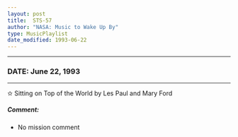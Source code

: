 ```yaml
---
layout: post
title:  STS-57
author: "NASA: Music to Wake Up By"
type: MusicPlaylist
date_modified: 1993-06-22
---
```


----
### DATE: June 22, 1993
----
✫ Sitting on Top of the World by Les Paul and Mary Ford

##### Comment:
* No mission comment
